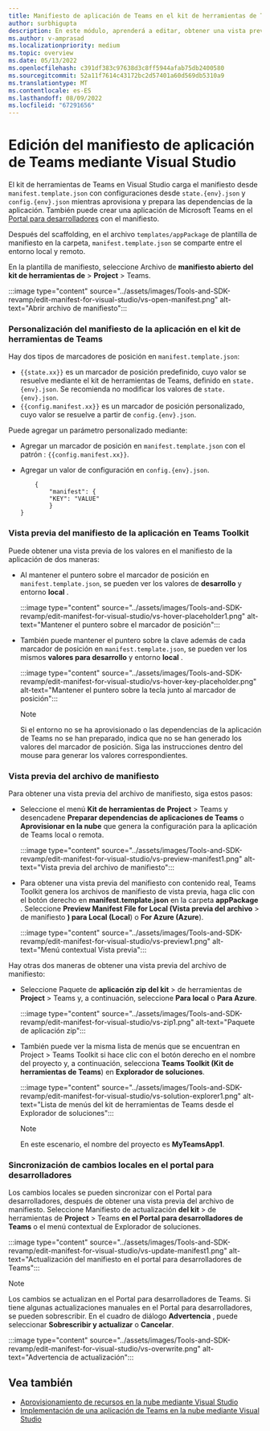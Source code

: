 ```yaml
---
title: Manifiesto de aplicación de Teams en el kit de herramientas de Teams para Visual Studio
author: surbhigupta
description: En este módulo, aprenderá a editar, obtener una vista previa y personalizar el manifiesto de aplicación de Teams en el entorno diferente para Visual Studio.
ms.author: v-amprasad
ms.localizationpriority: medium
ms.topic: overview
ms.date: 05/13/2022
ms.openlocfilehash: c391df383c97638d3c8ff5944afab75db2400580
ms.sourcegitcommit: 52a11f7614c43172bc2d57401a60d569db5310a9
ms.translationtype: MT
ms.contentlocale: es-ES
ms.lasthandoff: 08/09/2022
ms.locfileid: "67291656"
---
```

# <a name="edit-teams-app-manifest-using-visual-studio"></a>Edición del manifiesto de aplicación de Teams mediante Visual Studio

El kit de herramientas de Teams en Visual Studio carga el manifiesto desde `manifest.template.json` con configuraciones desde `state.{env}.json` y `config.{env}.json` mientras aprovisiona y prepara las dependencias de la aplicación. También puede crear una aplicación de Microsoft Teams en el [Portal para desarrolladores](https://dev.teams.microsoft.com/apps) con el manifiesto.

Después del scaffolding, en el archivo `templates/appPackage` de plantilla de manifiesto en la carpeta, `manifest.template.json` se comparte entre el entorno local y remoto.

En la plantilla de manifiesto, seleccione Archivo de **manifiesto abierto** **del kit de herramientas de** >  **Project** >  Teams.

:::image type="content" source="../assets/images/Tools-and-SDK-revamp/edit-manifest-for-visual-studio/vs-open-manifest.png" alt-text="Abrir archivo de manifiesto":::

### <a name="customize-app-manifest-in-teams-toolkit"></a>Personalización del manifiesto de la aplicación en el kit de herramientas de Teams

Hay dos tipos de marcadores de posición en `manifest.template.json`:

- `{{state.xx}}` es un marcador de posición predefinido, cuyo valor se resuelve mediante el kit de herramientas de Teams, definido en `state.{env}.json`. Se recomienda no modificar los valores de `state.{env}.json`.
- `{{config.manifest.xx}}` es un marcador de posición personalizado, cuyo valor se resuelve a partir de `config.{env}.json`.

Puede agregar un parámetro personalizado mediante:

- Agregar un marcador de posición en `manifest.template.json` con el patrón : `{{config.manifest.xx}}`.
- Agregar un valor de configuración en `config.{env}.json`.

    ```
        {
            "manifest": {
            "KEY": "VALUE"
            }
    }
    ```

### <a name="preview-app-manifest-in-teams-toolkit"></a>Vista previa del manifiesto de la aplicación en Teams Toolkit

Puede obtener una vista previa de los valores en el manifiesto de la aplicación de dos maneras:

- Al mantener el puntero sobre el marcador de posición en `manifest.template.json`, se pueden ver los valores de **desarrollo** y entorno **local** .

   :::image type="content" source="../assets/images/Tools-and-SDK-revamp/edit-manifest-for-visual-studio/vs-hover-placeholder1.png" alt-text="Mantener el puntero sobre el marcador de posición":::

- También puede mantener el puntero sobre la clave además de cada marcador de posición en `manifest.template.json`, se pueden ver los mismos **valores para desarrollo** y entorno **local** .

   :::image type="content" source="../assets/images/Tools-and-SDK-revamp/edit-manifest-for-visual-studio/vs-hover-key-placeholder.png" alt-text="Mantener el puntero sobre la tecla junto al marcador de posición":::

   > [!NOTE]
   > Si el entorno no se ha aprovisionado o las dependencias de la aplicación de Teams no se han preparado, indica que no se han generado los valores del marcador de posición. Siga las instrucciones dentro del mouse para generar los valores correspondientes.

### <a name="preview-manifest-file"></a>Vista previa del archivo de manifiesto

Para obtener una vista previa del archivo de manifiesto, siga estos pasos:

- Seleccione el menú **Kit de herramientas de** **Project** >  Teams y desencadene **Preparar dependencias de aplicaciones de Teams** o **Aprovisionar en la nube** que genera la configuración para la aplicación de Teams local o remota.

   :::image type="content" source="../assets/images/Tools-and-SDK-revamp/edit-manifest-for-visual-studio/vs-preview-manifest1.png" alt-text="Vista previa del archivo de manifiesto":::

- Para obtener una vista previa del manifiesto con contenido real, Teams Toolkit genera los archivos de manifiesto de vista previa, haga clic con el botón derecho en **manifest.template.json** en la carpeta **appPackage** . Seleccione **Preview Manifest File for Local (Vista previa del archivo** >  de manifiesto **) para Local (Local**) o **For Azure (Azure**).

   :::image type="content" source="../assets/images/Tools-and-SDK-revamp/edit-manifest-for-visual-studio/vs-preview1.png" alt-text="Menú contextual Vista previa":::

Hay otras dos maneras de obtener una vista previa del archivo de manifiesto:

- Seleccione Paquete de **aplicación zip** **del kit** >  de herramientas de **Project** >  Teams y, a continuación, seleccione **Para local** o **Para Azure**.

    :::image type="content" source="../assets/images/Tools-and-SDK-revamp/edit-manifest-for-visual-studio/vs-zip1.png" alt-text="Paquete de aplicación zip":::

- También puede ver la misma lista de menús que se encuentran en Project > Teams Toolkit si hace clic con el botón derecho en el nombre del proyecto y, a continuación, selecciona **Teams Toolkit (Kit de herramientas de Teams**) en **Explorador de soluciones**.

    :::image type="content" source="../assets/images/Tools-and-SDK-revamp/edit-manifest-for-visual-studio/vs-solution-explorer1.png" alt-text="Lista de menús del kit de herramientas de Teams desde el Explorador de soluciones":::

    > [!NOTE]
    >En este escenario, el nombre del proyecto es **MyTeamsApp1**.

### <a name="sync-local-changes-to-developer-portal"></a>Sincronización de cambios locales en el portal para desarrolladores

Los cambios locales se pueden sincronizar con el Portal para desarrolladores, después de obtener una vista previa del archivo de manifiesto. Seleccione Manifiesto de actualización **del kit** >  de herramientas de **Project** >  Teams **en el Portal para desarrolladores de Teams** o el menú contextual de Explorador de soluciones.

:::image type="content" source="../assets/images/Tools-and-SDK-revamp/edit-manifest-for-visual-studio/vs-update-manifest1.png" alt-text="Actualización del manifiesto en el portal para desarrolladores de Teams":::

> [!NOTE]
> Los cambios se actualizan en el Portal para desarrolladores de Teams. Si tiene algunas actualizaciones manuales en el Portal para desarrolladores, se pueden sobrescribir. En el cuadro de diálogo **Advertencia** , puede seleccionar **Sobrescribir y actualizar** o **Cancelar**.

:::image type="content" source="../assets/images/Tools-and-SDK-revamp/edit-manifest-for-visual-studio/vs-overwrite.png" alt-text="Advertencia de actualización":::

## <a name="see-also"></a>Vea también

- [Aprovisionamiento de recursos en la nube mediante Visual Studio](provision-cloud-resources.md)
- [Implementación de una aplicación de Teams en la nube mediante Visual Studio](deploy-teams-app.md)
